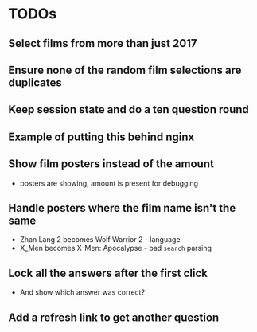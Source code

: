 # TODOs

## Select films from more than just 2017

## Ensure none of the random film selections are duplicates

## Keep session state and do a ten question round

## Example of putting this behind nginx

## Show film posters instead of the amount

 * posters are showing, amount is present for debugging

## Handle posters where the film name isn't the same

 * Zhan Lang 2 becomes Wolf Warrior 2 - language
 * X_Men becomes X-Men: Apocalypse - bad `search` parsing

## Lock all the answers after the first click

 * And show which answer was correct?

## Add a refresh link to get another question

